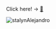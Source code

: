 
<!-- ## Hi 👋 -->

Click here! -> [📑](https://saav-super.onrender.com/)

<!-- > [CV](https://github.com/stalynAlejandro/stalynAlejandro/blob/main/StalynAlejandro.pdf) :clipboard:

> [MobileApp](https://github.com/TutoryOrg/JWTrivial) :iphone: -->
<!--
### :octocat: My favorite stack. 🔥

- 📱 &nbsp;Mobile:&nbsp;
  ![React Native](https://img.shields.io/badge/-React%20Native-0A1A2F?style=flat&logo=React&logoColor=00d8fd)
- 🌐 &nbsp;Frontend:&nbsp;
  ![React](https://img.shields.io/badge/-React-0A1A2F?style=flat&logo=react)
  ![Next.js](https://img.shields.io/badge/-Next.js-0A1A2F?style=flat&logo=next.js)
- 🗄 &nbsp;Backend:&nbsp;
  ![Node.js](https://img.shields.io/badge/-Node.js-0A1A2F?style=flat&logo=node.js)
  ![NestJs](https://img.shields.io/badge/-Nest.js-0A1A2F?style=flat&logo=nestjs)
- 🛢 &nbsp;Database:&nbsp;
  ![MongoDB](https://img.shields.io/badge/-MongoDB-0A1A2F?style=flat&logo=mongodb)

- 🖥 &nbsp;Design:&nbsp;
![Figma](https://img.shields.io/badge/-Figma-0A1A2F?style=flat&logo=figma)


[![Top Langs](https://github-readme-stats.vercel.app/api/top-langs/?username=stalynAlejandro&layout=compact&&theme=radical)](https://github.com/stalynAlejandro/github-readme-stats)
-->

<p><img align="left" src="https://github-readme-stats.vercel.app/api/top-langs?username=stalynAlejandro&show_icons=true&locale=en&layout=compact" alt="stalynAlejandro" /></p>


<!--
### :bowtie: Emoji Cheat Sheet. :rocket:



|   Commit type              | Emoji                                         |
|:---------------------------|:----------------------------------------------|
| New feature                | :sparkles: `:sparkles:`                       |
| Bugfix                     | :bug: `:bug:`                                 |
| Documentation              | :books: `:books:`                             |
| Tests                      | :rotating_light: `:rotating_light:`           |
| Adding a test              | :white_check_mark: `:white_check_mark:`       |
| Refactor code              | :hammer: `:hammer:`                           |
| Removing code/files        | :fire: `:fire:`                               |
| Security                   | :lock: `:lock:`                               |
| Upgrading dependencies     | :arrow_up: `:arrow_up:`                       |
| Translation                | :alien: `:alien:`                             |
| Text                       | :pencil: `:pencil:`                           |
| Deploying stuff            | :rocket: `:rocket:`                           |
| Package.json in JS         | :package: `:package:`                         |
| Breaking changes           | :boom: `:boom:`                               |
| Code review changes        | :ok_hand: `:ok_hand:`                         |
| Other                      | [Be creative](https://www.emoji-cheat-sheet.com/)  |
-->

<!--
**stalynAlejandro/stalynAlejandro** is a ✨ _special_ ✨ repository because its `README.md` (this file) appears on your GitHub profile.

Here are some ideas to get you started:

- 🔭 I’m currently working on ...
- 🌱 I’m currently learning ...
- 👯 I’m looking to collaborate on ...
- 🤔 I’m looking for help with ...
- 💬 Ask me about ...
- 📫 How to reach me: ...
- 😄 Pronouns: ...
- ⚡ Fun fact: ...


sudo apt install xclip 

-->




